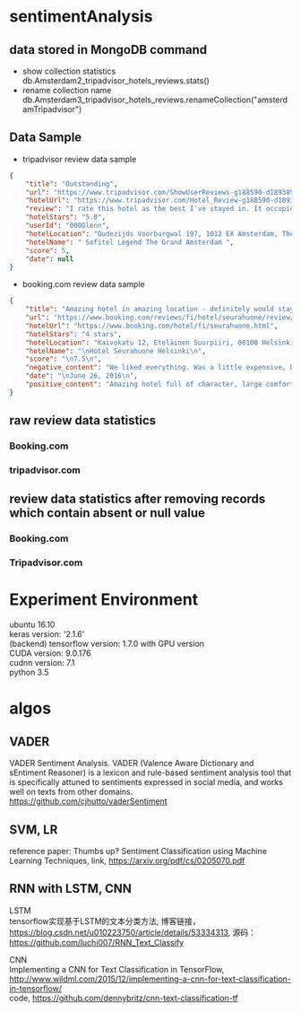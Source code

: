 # sentimentAnalysis

## data stored in MongoDB command
* show collection statistics  
db.Amsterdam2_tripadvisor_hotels_reviews.stats()
* rename collection name  
db.Amsterdam3_tripadvisor_hotels_reviews.renameCollection("amsterdamTripadvisor")
 
## Data Sample
* tripadvisor review data sample  
```json
{
    "title": "Outstanding",
    "url": "https://www.tripadvisor.com/ShowUserReviews-g188590-d189389-r145091651-Sofitel_Legend_The_Grand_Amsterdam-Amsterdam_North_Holland_Province.html",
    "hotelUrl": "https://www.tripadvisor.com/Hotel_Review-g188590-d189389-Reviews-Sofitel_Legend_The_Grand_Amsterdam-Amsterdam_North_Holland_Province.html",
    "review": "I rate this hotel as the best I've stayed in. It occupies a beautiful, historic building sandwiched between two canals in the heart of old 'Dam. It's at the bottom of the Red Light district, but don't let that put you off - this is the heart of the old centre, and the hotel's locality south of the Damstraat bridge which traverses O.Voorburgwal is actually quite peaceful at night. Our room was large and well - appointed with a canal view. The bed, oh the bed. The most comfortable bed I've had the pleasure to sleep in. Hermes toiletries. Spotlessly clean. Service and food are outstanding and what you expect of a hotel of this calibre. Concierge was excellent.In summary, I cannot recommend this hotel highly enough. A hotel which richly deserves it's 5-star rating.",
    "hotelStars": "5.0",
    "userId": "000Glenn",
    "hotelLocation": "Oudezijds Voorburgwal 197, 1012 EX Amsterdam, The Netherlands",
    "hotelName": " Sofitel Legend The Grand Amsterdam ",
    "score": 5,
    "date": null
}
```
* booking.com review data sample  
```json
{
    "title": "Amazing hotel in amazing location - definitely would stay again!",
    "url": "https://www.booking.com/reviews/fi/hotel/seurahuone/review/39ebcbf8c6394036.html",
    "hotelUrl": "https://www.booking.com/hotel/fi/seurahuone.html",
    "hotelStars": "4 stars",
    "hotelLocation": "Kaivokatu 12, Eteläinen Suurpiiri, 00100 Helsinki, Finland",
    "hotelName": "\nHotel Seurahuone Helsinki\n",
    "score": "\n7.5\n",
    "negative_content": "We liked everything. Was a little expensive, but worth the extra.",
    "date": "\nJune 26, 2016\n",
    "positive_content": "Amazing hotel full of character, large comfortable room with great facilities, really nice friendly and helpful staff, great location right in the centre of the city, dining hall was spectacular, 24 hour shop across the road"
}
```
## raw review data statistics
### Booking.com

### tripadvisor.com


## review data statistics after removing records which contain absent or null value
### Booking.com

### Tripadvisor.com

# Experiment Environment
ubuntu 16.10  
keras version: '2.1.6'  
(backend) tensorflow version: 1.7.0 with GPU version  
CUDA version: 9.0.176  
cudnn version: 7.1  
python 3.5  

# algos
## VADER
VADER Sentiment Analysis. VADER (Valence Aware Dictionary and sEntiment Reasoner) is a lexicon and 
rule-based sentiment analysis tool that is specifically attuned to sentiments expressed in social media, 
and works well on texts from other domains.
https://github.com/cjhutto/vaderSentiment

## SVM, LR
reference paper: Thumbs up? Sentiment Classification using Machine Learning
Techniques, link, https://arxiv.org/pdf/cs/0205070.pdf

## RNN with LSTM, CNN
LSTM  
tensorflow实现基于LSTM的文本分类方法, 博客链接， https://blog.csdn.net/u010223750/article/details/53334313,
源码： https://github.com/luchi007/RNN_Text_Classify  

CNN  
Implementing a CNN for Text Classification in TensorFlow, http://www.wildml.com/2015/12/implementing-a-cnn-for-text-classification-in-tensorflow/  
code, https://github.com/dennybritz/cnn-text-classification-tf 